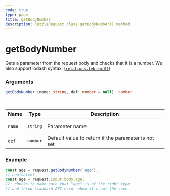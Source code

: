 ```yaml
---
code: true
type: page
title: getBodyNumber
description: KuzzleRequest class getBodyNumber() method
---
```


# getBodyNumber

<SinceBadge version="2.11.0" />

Gets a parameter from the request body and checks that it is a number.
We also support lodash syntax. [(```relations.lebron[0]```)](https://lodash.com/docs/4.17.15#get)

### Arguments

```ts
getBodyNumber (name: string, def: number = null): number
```

</br>

| Name   | Type              | Description    |
|--------|-------------------|----------------|
| `name` | <pre>string</pre> | Parameter name |
| `def` | <pre>number</pre> | Default value to return if the parameter is not set |


### Example

```ts
const age = request.getBodyNumber('age');
// equivalent
const age = request.input.body.age;
//+ checks to make sure that "age" is of the right type
// and throw standard API error when it's not the case
```

